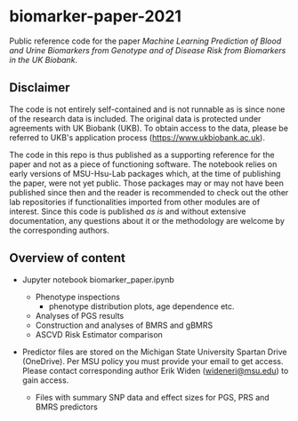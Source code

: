 # biomarker-paper-2021
Public reference code for the paper _Machine Learning Prediction of Blood and Urine Biomarkers from Genotype and of Disease Risk from Biomarkers in the UK Biobank_.

## Disclaimer
The code is not entirely self-contained and is not runnable as is since none of the research data is included. The original data is protected under agreements with UK Biobank (UKB). To obtain access to the data, please be referred to UKB's application process (https://www.ukbiobank.ac.uk). 

The code in this repo is thus published as a supporting reference for the paper and not as a piece of functioning software. The notebook relies on early versions of MSU-Hsu-Lab packages which, at the time of publishing the paper, were not yet public. Those packages may or may not have been published since then and the reader is recommended to check out the other lab repositories if functionalities imported from other modules are of interest. Since this code is published _as is_ and without extensive documentation, any questions about it or the methodology are welcome by the corresponding authors.

## Overview of content
- Jupyter notebook biomarker_paper.ipynb
  - Phenotype inspections
    - phenotype distribution plots, age dependence etc.
  - Analyses of PGS results
  - Construction and analyses of BMRS and gBMRS
  - ASCVD Risk Estimator comparison

- Predictor files are stored on the Michigan State University Spartan Drive (OneDrive). Per MSU policy you must provide your email to get access. Please contact corresponding author Erik Widen (wideneri@msu.edu) to gain access.
  - Files with summary SNP data and effect sizes for PGS, PRS and BMRS predictors
